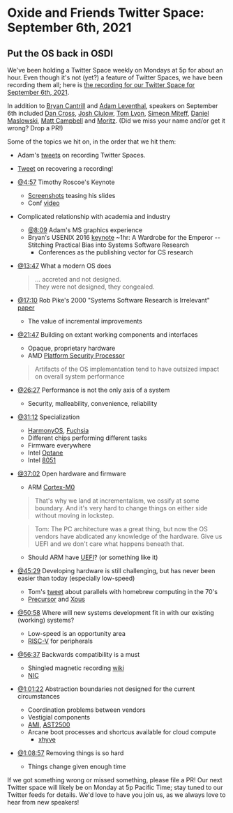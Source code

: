 # Oxide and Friends Twitter Space: September 6th, 2021

## Put the OS back in OSDI

We've been holding a Twitter Space weekly on Mondays at 5p for about an hour.
Even though it's not (yet?) a feature of Twitter Spaces, we have been
recording them all; here is
[the recording for our Twitter Space for September 6th, 2021](https://youtu.be/PVJfqjJJCkg).

In addition to
[Bryan Cantrill](https://twitter.com/bcantrill) and
[Adam Leventhal](https://twitter.com/ahl),
speakers on September 6th included
[Dan Cross](https://twitter.com/DanCrossNYC),
[Josh Clulow](https://twitter.com/jmclulow),
[Tom Lyon](https://twitter.com/aka_pugs),
[Simeon Miteff](https://twitter.com/simeonmiteff),
[Daniel Maslowski](https://twitter.com/OrangeCMS),
[Matt Campbell](https://twitter.com/mw_campbell) and
[Moritz](https://twitter.com/MoritzFago).
(Did we miss your name and/or get it wrong? Drop a PR!)

Some of the topics we hit on, in the order that we hit them:

- Adam's [tweets](https://twitter.com/ahl/status/1394528921379500034)
  on recording Twitter Spaces.
- [Tweet](https://twitter.com/ahl/status/1433664622620381186) on
  recovering a recording!
- [@4:57](https://youtu.be/PVJfqjJJCkg?t=297) Timothy Roscoe's Keynote
  - [Screenshots](https://twitter.com/bagchi_saurabh/status/1416066717118251020)
    teasing his slides
  - Conf [video](https://youtu.be/36myc8wQhLo)
- Complicated relationship with academia and industry
  - [@8:09](https://youtu.be/PVJfqjJJCkg?t=489) Adam's MS graphics experience
  - Bryan's USENIX 2016 [keynote][usenix-wardrobe] ~1hr:
    A Wardrobe for the Emperor -- Stitching Practical Bias into
    Systems Software Research
    - Conferences as the publishing vector for CS research
- [@13:47](https://youtu.be/PVJfqjJJCkg?t=827) What a modern OS does
  > ... accreted and not designed. \
  > They were not designed, they congealed.
- [@17:10](https://youtu.be/PVJfqjJJCkg?t=1030)
  Rob Pike's 2000 "Systems Software Research is Irrelevant"
  [paper](https://tianyin.github.io/misc/irrelevant.pdf)
  - The value of incremental improvements
- [@21:47](https://youtu.be/PVJfqjJJCkg?t=1307)
  Building on extant working components and interfaces
  - Opaque, proprietary hardware
  - AMD [Platform Security Processor](https://en.wikipedia.org/wiki/AMD_Platform_Security_Processor)
  > Artifacts of the OS implementation tend to have outsized impact
  > on overall system performance
- [@26:27](https://youtu.be/PVJfqjJJCkg?t=1587)
  Performance is not the only axis of a system
  - Security, malleability, convenience, reliability
- [@31:12](https://youtu.be/PVJfqjJJCkg?t=1872) Specialization
  - [HarmonyOS](https://en.wikipedia.org/wiki/HarmonyOS),
    [Fuchsia](https://en.wikipedia.org/wiki/Google_Fuchsia)
  - Different chips performing different tasks
  - Firmware everywhere
  - Intel [Optane](https://en.wikipedia.org/wiki/3D_XPoint)
  - Intel [8051](https://en.wikipedia.org/wiki/Intel_8051)
- [@37:02](https://youtu.be/PVJfqjJJCkg?t=2222) Open hardware and firmware
  - ARM [Cortex-M0](https://en.wikipedia.org/wiki/ARM_Cortex-M#Cortex-M0)
  > That's why we land at incrementalism, we ossify at some boundary.
  > And it's very hard to change things on either side without moving in lockstep.

  > Tom: The PC architecture was a great thing, but now the OS vendors
  > have abdicated any knowledge of the hardware.
  > Give us UEFI and we don't care what happens beneath that.
  - Should ARM have [UEFI][uefi]? (or something like it)
- [@45:29](https://youtu.be/PVJfqjJJCkg?t=2729)
  Developing hardware is still challenging, but has never been easier than today
  (especially low-speed)
  - Tom's [tweet](https://twitter.com/aka_pugs/status/1375869621631262721)
    about parallels with homebrew computing in the 70's
  - [Precursor](https://www.crowdsupply.com/sutajio-kosagi/precursor)
    and [Xous](https://xobs.io/announcing-xous-the-betrusted-operating-system/)
- [@50:58](https://youtu.be/PVJfqjJJCkg?t=3058)
  Where will new systems development fit in with our existing (working) systems?
  - Low-speed is an opportunity area
  - [RISC-V](https://en.wikipedia.org/wiki/RISC-V) for peripherals
- [@56:37](https://youtu.be/PVJfqjJJCkg?t=3397)
  Backwards compatibility is a must
  - Shingled magnetic recording [wiki][smr]
  - [NIC](https://en.wikipedia.org/wiki/Network_interface_controller)
- [@1:01:22](https://youtu.be/PVJfqjJJCkg?t=3682)
  Abstraction boundaries not designed for the current circumstances
  - Coordination problems between vendors
  - Vestigial components
  - [AMI](https://en.wikipedia.org/wiki/American_Megatrends),
    [AST2500](http://www.aspeedtech.com/server_ast2500/)
  - Arcane boot processes and shortcus available for cloud compute
    - [xhyve](https://github.com/machyve/xhyve)
- [@1:08:57](https://youtu.be/PVJfqjJJCkg?t=4137)
  Removing things is so hard
  - Things change given enough time

If we got something wrong or missed something, please file a PR!
Our next Twitter space will likely be on Monday at 5p Pacific Time; stay tuned
to our Twitter feeds for details.  We'd love to have you join us, as we
always love to hear from new speakers!

[usenix-wardrobe]: https://www.usenix.org/conference/atc16/technical-sessions/presentation/cantrill
[uefi]: https://en.wikipedia.org/wiki/Unified_Extensible_Firmware_Interface
[smr]: https://en.wikipedia.org/wiki/Shingled_magnetic_recording

